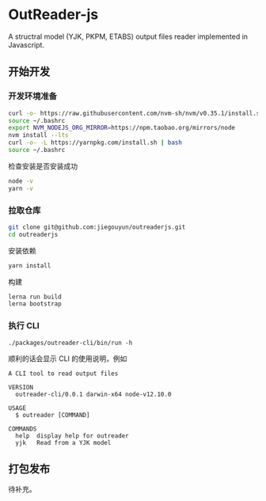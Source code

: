 # OutReader-js

A structral model (YJK, PKPM, ETABS) output files reader implemented in
Javascript.

## 开始开发

### 开发环境准备

```bash
curl -o- https://raw.githubusercontent.com/nvm-sh/nvm/v0.35.1/install.sh | bash
source ~/.bashrc
export NVM_NODEJS_ORG_MIRROR=https://npm.taobao.org/mirrors/node
nvm install --lts
curl -o- -L https://yarnpkg.com/install.sh | bash
source ~/.bashrc
```

检查安装是否安装成功

```bash
node -v
yarn -v
```

### 拉取仓库

```bash
git clone git@github.com:jiegouyun/outreaderjs.git
cd outreaderjs
```

安装依赖

```bash
yarn install
```

构建

```bash
lerna run build
lerna bootstrap
```

### 执行 CLI

```
./packages/outreader-cli/bin/run -h
```

顺利的话会显示 CLI 的使用说明，例如

```
A CLI tool to read output files

VERSION
  outreader-cli/0.0.1 darwin-x64 node-v12.10.0

USAGE
  $ outreader [COMMAND]

COMMANDS
  help  display help for outreader
  yjk   Read from a YJK model
```

## 打包发布

待补充。

